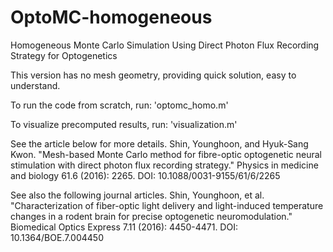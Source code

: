 # OptoMC-homogeneous
Homogeneous Monte Carlo Simulation Using Direct Photon Flux Recording Strategy for Optogenetics

This version has no mesh geometry, providing quick solution, easy to understand.

To run the code from scratch, run:  'optomc_homo.m'

To visualize precomputed results, run:  'visualization.m'


See the article below for more details.
Shin, Younghoon, and Hyuk-Sang Kwon. "Mesh-based Monte Carlo method for fibre-optic optogenetic neural stimulation with direct photon flux recording strategy." Physics in medicine and biology 61.6 (2016): 2265.
DOI:  10.1088/0031-9155/61/6/2265

See also the following journal articles.
Shin, Younghoon, et al. "Characterization of fiber-optic light delivery and light-induced temperature changes in a rodent brain for precise optogenetic neuromodulation." Biomedical Optics Express 7.11 (2016): 4450-4471.
DOI:  10.1364/BOE.7.004450
